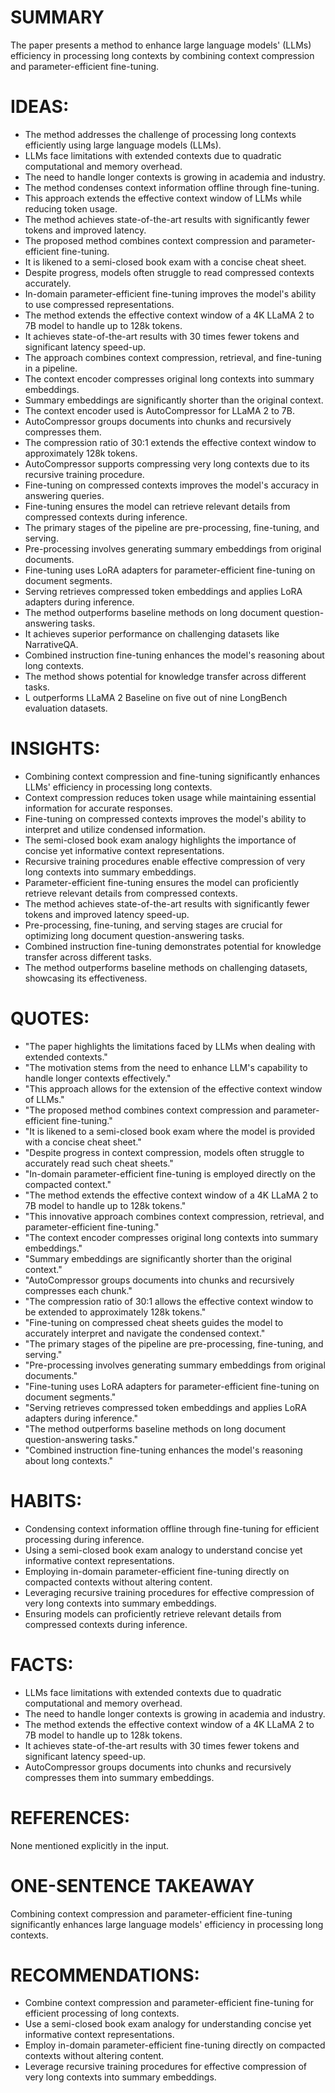 # SUMMARY
The paper presents a method to enhance large language models' (LLMs) efficiency in processing long contexts by combining context compression and parameter-efficient fine-tuning.

# IDEAS:
- The method addresses the challenge of processing long contexts efficiently using large language models (LLMs).
- LLMs face limitations with extended contexts due to quadratic computational and memory overhead.
- The need to handle longer contexts is growing in academia and industry.
- The method condenses context information offline through fine-tuning.
- This approach extends the effective context window of LLMs while reducing token usage.
- The method achieves state-of-the-art results with significantly fewer tokens and improved latency.
- The proposed method combines context compression and parameter-efficient fine-tuning.
- It is likened to a semi-closed book exam with a concise cheat sheet.
- Despite progress, models often struggle to read compressed contexts accurately.
- In-domain parameter-efficient fine-tuning improves the model's ability to use compressed representations.
- The method extends the effective context window of a 4K LLaMA 2 to 7B model to handle up to 128k tokens.
- It achieves state-of-the-art results with 30 times fewer tokens and significant latency speed-up.
- The approach combines context compression, retrieval, and fine-tuning in a pipeline.
- The context encoder compresses original long contexts into summary embeddings.
- Summary embeddings are significantly shorter than the original context.
- The context encoder used is AutoCompressor for LLaMA 2 to 7B.
- AutoCompressor groups documents into chunks and recursively compresses them.
- The compression ratio of 30:1 extends the effective context window to approximately 128k tokens.
- AutoCompressor supports compressing very long contexts due to its recursive training procedure.
- Fine-tuning on compressed contexts improves the model's accuracy in answering queries.
- Fine-tuning ensures the model can retrieve relevant details from compressed contexts during inference.
- The primary stages of the pipeline are pre-processing, fine-tuning, and serving.
- Pre-processing involves generating summary embeddings from original documents.
- Fine-tuning uses LoRA adapters for parameter-efficient fine-tuning on document segments.
- Serving retrieves compressed token embeddings and applies LoRA adapters during inference.
- The method outperforms baseline methods on long document question-answering tasks.
- It achieves superior performance on challenging datasets like NarrativeQA.
- Combined instruction fine-tuning enhances the model's reasoning about long contexts.
- The method shows potential for knowledge transfer across different tasks.
- L outperforms LLaMA 2 Baseline on five out of nine LongBench evaluation datasets.

# INSIGHTS:
- Combining context compression and fine-tuning significantly enhances LLMs' efficiency in processing long contexts.
- Context compression reduces token usage while maintaining essential information for accurate responses.
- Fine-tuning on compressed contexts improves the model's ability to interpret and utilize condensed information.
- The semi-closed book exam analogy highlights the importance of concise yet informative context representations.
- Recursive training procedures enable effective compression of very long contexts into summary embeddings.
- Parameter-efficient fine-tuning ensures the model can proficiently retrieve relevant details from compressed contexts.
- The method achieves state-of-the-art results with significantly fewer tokens and improved latency speed-up.
- Pre-processing, fine-tuning, and serving stages are crucial for optimizing long document question-answering tasks.
- Combined instruction fine-tuning demonstrates potential for knowledge transfer across different tasks.
- The method outperforms baseline methods on challenging datasets, showcasing its effectiveness.

# QUOTES:
- "The paper highlights the limitations faced by LLMs when dealing with extended contexts."
- "The motivation stems from the need to enhance LLM's capability to handle longer contexts effectively."
- "This approach allows for the extension of the effective context window of LLMs."
- "The proposed method combines context compression and parameter-efficient fine-tuning."
- "It is likened to a semi-closed book exam where the model is provided with a concise cheat sheet."
- "Despite progress in context compression, models often struggle to accurately read such cheat sheets."
- "In-domain parameter-efficient fine-tuning is employed directly on the compacted context."
- "The method extends the effective context window of a 4K LLaMA 2 to 7B model to handle up to 128k tokens."
- "This innovative approach combines context compression, retrieval, and parameter-efficient fine-tuning."
- "The context encoder compresses original long contexts into summary embeddings."
- "Summary embeddings are significantly shorter than the original context."
- "AutoCompressor groups documents into chunks and recursively compresses each chunk."
- "The compression ratio of 30:1 allows the effective context window to be extended to approximately 128k tokens."
- "Fine-tuning on compressed cheat sheets guides the model to accurately interpret and navigate the condensed context."
- "The primary stages of the pipeline are pre-processing, fine-tuning, and serving."
- "Pre-processing involves generating summary embeddings from original documents."
- "Fine-tuning uses LoRA adapters for parameter-efficient fine-tuning on document segments."
- "Serving retrieves compressed token embeddings and applies LoRA adapters during inference."
- "The method outperforms baseline methods on long document question-answering tasks."
- "Combined instruction fine-tuning enhances the model's reasoning about long contexts."

# HABITS:
- Condensing context information offline through fine-tuning for efficient processing during inference.
- Using a semi-closed book exam analogy to understand concise yet informative context representations.
- Employing in-domain parameter-efficient fine-tuning directly on compacted contexts without altering content.
- Leveraging recursive training procedures for effective compression of very long contexts into summary embeddings.
- Ensuring models can proficiently retrieve relevant details from compressed contexts during inference.

# FACTS:
- LLMs face limitations with extended contexts due to quadratic computational and memory overhead.
- The need to handle longer contexts is growing in academia and industry.
- The method extends the effective context window of a 4K LLaMA 2 to 7B model to handle up to 128k tokens.
- It achieves state-of-the-art results with 30 times fewer tokens and significant latency speed-up.
- AutoCompressor groups documents into chunks and recursively compresses them into summary embeddings.

# REFERENCES:
None mentioned explicitly in the input.

# ONE-SENTENCE TAKEAWAY
Combining context compression and parameter-efficient fine-tuning significantly enhances large language models' efficiency in processing long contexts.

# RECOMMENDATIONS:
- Combine context compression and parameter-efficient fine-tuning for efficient processing of long contexts.
- Use a semi-closed book exam analogy for understanding concise yet informative context representations.
- Employ in-domain parameter-efficient fine-tuning directly on compacted contexts without altering content.
- Leverage recursive training procedures for effective compression of very long contexts into summary embeddings.